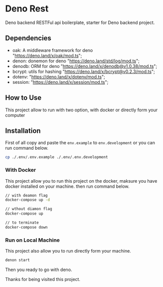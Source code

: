 # Deno Rest
Deno backend RESTFul api boilerplate, starter for Deno backend project.


## Dependencies
  
- oak: A middleware framework for deno "https://deno.land/x/oak/mod.ts";
- denon: donemon for deno "https://deno.land/std/log/mod.ts";
- denodb: ORM for deno "https://deno.land/x/denodb@v1.0.38/mod.ts";
- bcrypt: utils for hashing "https://deno.land/x/bcrypt@v0.2.3/mod.ts";
- dotenv: "https://deno.land/x/dotenv/mod.ts";
- session: "https://deno.land/x/session/mod.ts";


## How to Use

This project allow to run with two option, with docker or directly form your computer

## Installation

First of all copy and paste the `env.example` to `env.development` or you can run command below.
```sh
cp ./.env/.env.example ./.env/.env.development
```

### With Docker

This project allow you to run this project on the docker, maksure you have docker installed on your machine. then run command below.

```sh
// with deamon flag
docker-compose up -d

// wthout diamon flag
docker-compose up

// to terminate
docker-compose down
```


### Run on Local Machine
This project also allow you to run directly form your machine.
```sh
denon start
```
Then you ready to go with deno.



Thanks for being visited this project.
